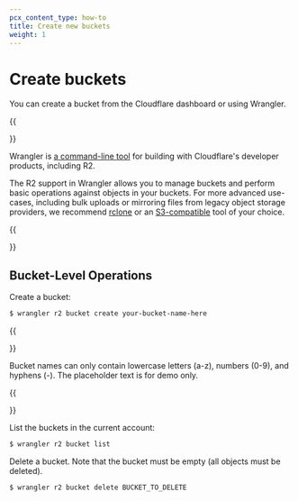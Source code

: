 ```yaml
---
pcx_content_type: how-to
title: Create new buckets
weight: 1
---
```


# Create buckets

You can create a bucket from the Cloudflare dashboard or using Wrangler.

{{<Aside type="note">}}

Wrangler is [a command-line tool](/workers/wrangler/install-and-update/) for building with Cloudflare's developer products, including R2.

The R2 support in Wrangler allows you to manage buckets and perform basic operations against objects in your buckets. For more advanced use-cases, including bulk uploads or mirroring files from legacy object storage providers, we recommend [rclone](/r2/examples/rclone/) or an [S3-compatible](/r2/api/s3/) tool of your choice.

{{</Aside>}}

## Bucket-Level Operations

Create a bucket:

```sh
$ wrangler r2 bucket create your-bucket-name-here
```
{{<Aside type="note">}}

Bucket names can only contain lowercase letters (a-z), numbers (0-9), and hyphens (-). The placeholder text is for demo only.

{{</Aside>}}

List the buckets in the current account:

```sh
$ wrangler r2 bucket list
```
Delete a bucket. Note that the bucket must be empty (all objects must be deleted).

```sh
$ wrangler r2 bucket delete BUCKET_TO_DELETE
```
